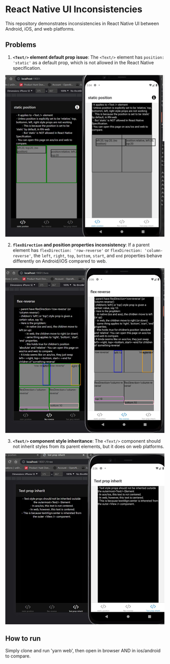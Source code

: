 # React Native UI Inconsistencies
This repository demonstrates inconsistencies in React Native UI between Android, iOS, and web platforms.

## Problems

1. **`<Text/>` element default prop issue**: The `<Text/>` element has `position: 'static'` as a default prop, which is not allowed in the React Native specification.
<img src="./capturedImages/staticPosition.jpg" alt="Text prop inherit example" width="500">


2. **`flexDirection` and position properties inconsistency**: If a parent element has `flexDirection: 'row-reverse'` or `flexDirection: 'column-reverse'`, the `left`, `right`, `top`, `bottom`, `start`, and `end` properties behave differently on Android/iOS compared to web.
<img src="./capturedImages/flexReverse.jpg" alt="Text prop inherit example" width="500">

3. **`<Text/>` component style inheritance**: The `<Text/>` component should not inherit styles from its parent elements, but it does on web platforms.
<img src="./capturedImages/textPropInherit.jpg" alt="Text prop inherit example" width="500">

## How to run

Simply clone and run 'yarn web', then open in browser AND in ios/android to compare.